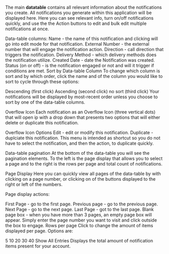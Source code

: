 The main **datatable** contains all relevant information about the notifications you create. All notifications you generate within this application will be displayed here. Here you can see relevant info, turn on/off notifications quickly, and use the the Action buttons  to edit and bulk edit multiple notifications at once.

Data-table columns:
Name - the name of this notification and clicking will go into edit mode for that notification.
External Number - the external number that will engage the notification action.
Direction - call direction that triggers the notification.
Delivery Method - which delivery methods does the notification utilize.
Created Date - date the Notification was created.
Status (on or off) - is the notification engaged or not and will it trigger if conditions are met.
Sort by Data-table Column
To change which column is sort and by which order, click the name and of the column you would like to sort to cycle through these options:

Descending (first click)
Ascending (second click)
no sort (third click)
Your notifications will be displayed by most-recent order unless you choose to sort by one of the data-table columns.

Overflow Icon
Each notification as an Overflow Icon (three vertical dots) that will open ip with a drop down that presents two options that will either delete or duplicate this notification.

Overflow Icon Options
Edit - edit or modify this notification.
Duplicate - duplciate this notification.
This menu is intended as shortcut so you do not have to select the notification, and then the action, to duplicate quickly.

Data-table pagination
At the bottom of the data-table you will see the pagination elements. To the left is the page display that allows you to select a page and to the right is the rows per page and total count of notifications.

Page Display
Here you can quickly view all pages of the data-table by with clicking on a page number, or clicking on of the buttons displayed to the right or left of the numbers.

Page display actions:

First Page - go to the first page.
Previous page - go to the previous page.
Next Page - go to the next page.
Last Page - got to the last page.
Blank page box - when you have more than 3 pages, an empty page box will appear. Simply enter the page number you want to visit and click outside the box to engage.
Rows per page
Click to change the amount of items displayed per page. Options are:

5
10
20
30
40
Show All
Entries
Displays the total amount of notification items present for your account.